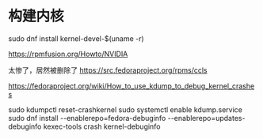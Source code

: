 # 构建内核
sudo dnf install kernel-devel-$(uname -r)

https://rpmfusion.org/Howto/NVIDIA

太惨了，居然被删除了
https://src.fedoraproject.org/rpms/ccls

https://fedoraproject.org/wiki/How_to_use_kdump_to_debug_kernel_crashes

sudo kdumpctl reset-crashkernel
sudo systemctl enable kdump.service
sudo dnf install --enablerepo=fedora-debuginfo --enablerepo=updates-debuginfo kexec-tools crash kernel-debuginfo
